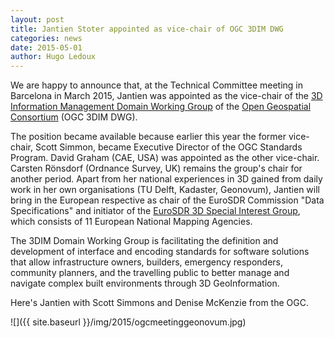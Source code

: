 ```yaml
---
layout: post
title: Jantien Stoter appointed as vice-chair of OGC 3DIM DWG
categories: news
date: 2015-05-01
author: Hugo Ledoux
---
```


We are happy to announce that, at the Technical Committee meeting in Barcelona in March 2015, Jantien was appointed as the vice-chair of the [3D Information Management Domain Working Group](http://www.opengeospatial.org/projects/groups/3dimdwg) of the [Open Geospatial Consortium](http://www.opengeospatial.org) (OGC 3DIM DWG). 

The position became available because earlier this year the former vice-chair, Scott Simmon, became Executive Director of the OGC Standards Program. David Graham (CAE, USA) was appointed as the other vice-chair. Carsten Rönsdorf (Ordnance Survey, UK) remains the group's chair for another period. Apart from her national experiences in 3D gained from daily work in her own organisations (TU Delft, Kadaster, Geonovum), Jantien will bring in the European respective as chair of the EuroSDR Commission "Data Specifications" and initiator of the [EuroSDR 3D Special Interest Group](http://www.eurosdr.net/research/project/eurosdr-special-interest-group-3d-3d-sig), which consists of 11 European National Mapping Agencies.

The 3DIM Domain Working Group is facilitating the definition and development of interface and encoding standards for software solutions that allow infrastructure owners, builders, emergency responders, community planners, and the travelling public to better manage and navigate complex built environments through 3D GeoInformation.

Here's Jantien with Scott Simmons and Denise McKenzie from the OGC.

![]({{ site.baseurl }}/img/2015/ogcmeetinggeonovum.jpg)


